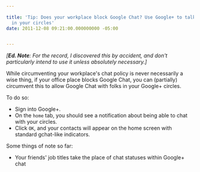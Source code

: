 ```yaml
---
 
title: 'Tip: Does your workplace block Google Chat? Use Google+ to talk to people
  in your circles'
date: 2011-12-08 09:21:00.000000000 -05:00


---
```

*[**Ed. Note**: For the record, I discovered this by accident, and don't particularly intend to use it unless absolutely necessary.]*

While circumventing your workplace's chat policy is never necessarily a wise thing, if your office place blocks Google Chat, you can (partially) circumvent this to allow Google Chat with folks in your Google+ circles.

To do so:

* Sign into Google+.
* On the `home` tab, you should see a notification about being able to chat with your circles.
* Click `OK`, and your contacts will appear on the home screen with standard gchat-like indicators.

Some things of note so far:

* Your friends' job titles take the place of chat statuses within Google+ chat
